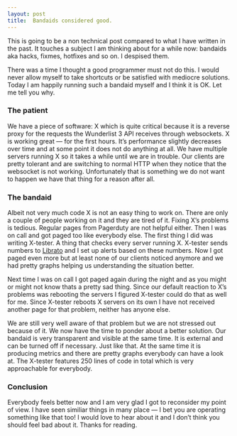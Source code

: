 ```yaml
---
layout: post
title:  Bandaids considered good.
---
```


This is going to be a non technical post compared to what I have written in the past. It touches a subject I am thinking about for a while now: bandaids aka hacks, fixmes, hotfixes and so on. I despised them. 

There was a time I thought a good programmer must not do this. I would never allow myself to take shortcuts or be satisfied with mediocre solutions. Today I am happily running such a bandaid myself and I think it is OK. Let me tell you why.

### The patient

We have a piece of software: X which is quite critical because it is a reverse proxy for the requests the Wunderlist 3 API receives through websockets. X is working great — for the first hours. It’s performance slightly decreases over time and at some point it does not do anything at all. We have multiple servers running X so it takes a while until we are in trouble. Our clients are pretty tolerant and are switching to normal HTTP when they notice that the websocket is not working. Unfortunately that is something we do not want to happen we have that thing for a reason after all.

### The bandaid

Albeit not very much code X is not an easy thing to work on. There are only a couple of people working on it and they are tired of it. Fixing X’s problems is tedious. Regular pages from Pagerduty are not helpful either. Then I was on call and got paged too like everybody else. The first thing I did was writing X-tester. A thing that checks every server running X. X-tester sends numbers to [Librato](http://librato.com) and I set up alerts based on these numbers. Now I got paged even more but at least none of our clients noticed anymore and we had pretty graphs helping us understanding the situation better.

Next time I was on call I got paged again during the night and as you might or might not know thats a pretty sad thing. Since our default reaction to X’s problems was rebooting the servers I figured X-tester could do that as well for me. Since X-tester reboots X servers on its own I have not received another page for that problem, neither has anyone else.

We are still very well aware of that problem but we are not stressed out because of it. We now have the time to ponder about a better solution. Our bandaid is very transparent and visible at the same time. It is external and can be turned off if necessary. Just like that. At the same time it is producing metrics and there are pretty graphs  everybody can have a look at. The X-tester features 250 lines of code in total which is very approachable for everybody.

### Conclusion

Everybody feels better now and I am very glad I got to reconsider my point of view. I have seen similiar things in many place — I bet you are operating something like that too! I would love to hear about it and I don’t think you should feel bad about it. Thanks for reading.